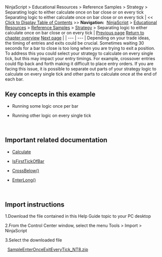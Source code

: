 ﻿
NinjaScript \> Educational Resources \> Reference Samples \> Strategy \> Separating logic to either calculate once on bar close or on every tick
Separating logic to either calculate once on bar close or on every tick
| \<\< [Click to Display Table of Contents](separating_logic_to_either_cal.md) \>\> **Navigation:**     [NinjaScript](ninjascript-1.md) \> [Educational Resources](educational_resources-1.md) \> [Reference Samples](reference_samples-1.md) \> [Strategy](strategy2-1.md) \> Separating logic to either calculate once on bar close or on every tick | [Previous page](scaling_out_of_a_position-1.md) [Return to chapter overview](strategy2-1.md) [Next page](stopping_a_strategy_after_cons-1.md) |
| --- | --- |
Depending on your trade ideas, the timing of entries and exits could be crucial. Sometimes waiting 30 seconds for a bar to close is too long when you are trying to exit a position. To address this you could select your strategy to calculate on every single tick, but this may impact your entry timings. For example, crossover entries could flip back and forth making it difficult to place entry orders. If you are facing this issue, it is possible to separate out parts of your strategy logic to calculate on every single tick and other parts to calculate once at the end of each bar.
 
## Key concepts in this example
- Running some logic once per bar

- Running other logic on every single tick

 
## Important related documentation
- [Calculate](calculate-1.md)

- [IsFirstTickOfBar](isfirsttickofbar-1.md)

- [CrossBelow()](crossbelow-1.md)

- [EnterLong()](enterlong-1.md)

 
## Import instructions
1\.Download the file contained in this Help Guide topic to your PC desktop

2\.From the Control Center window, select the menu Tools \> Import \> NinjaScript

3\.Select the downloaded file

 
[SampleEnterOnceExitEveryTick\_NT8\.zip](samples/SampleEnterOnceExitEveryTick_NT8.zip)
